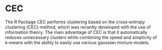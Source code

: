 CEC
===

The R Package CEC performs clustering based on the cross–entropy clustering (CEC) method, which was recently developed with the use of information theory. The main advantage of CEC is that it automatically reduces unnecessary clusters while combining the speed and simplicity of k-means with the ability to easily use various gaussian mixture models.
